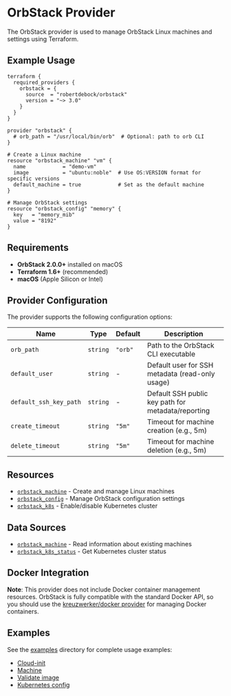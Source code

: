 # OrbStack Provider

The OrbStack provider is used to manage OrbStack Linux machines and settings using Terraform.

## Example Usage

```hcl
terraform {
  required_providers {
    orbstack = {
      source  = "robertdebock/orbstack"
      version = "~> 3.0"
    }
  }
}

provider "orbstack" {
  # orb_path = "/usr/local/bin/orb"  # Optional: path to orb CLI
}

# Create a Linux machine
resource "orbstack_machine" "vm" {
  name            = "demo-vm"
  image           = "ubuntu:noble"  # Use OS:VERSION format for specific versions
  default_machine = true            # Set as the default machine
}

# Manage OrbStack settings
resource "orbstack_config" "memory" {
  key   = "memory_mib"
  value = "8192"
}
```

## Requirements

- **OrbStack 2.0.0+** installed on macOS
- **Terraform 1.6+** (recommended)
- **macOS** (Apple Silicon or Intel)

## Provider Configuration

The provider supports the following configuration options:

| Name | Type | Default | Description |
|------|------|---------|-------------|
| `orb_path` | `string` | `"orb"` | Path to the OrbStack CLI executable |
| `default_user` | `string` | - | Default user for SSH metadata (read-only usage) |
| `default_ssh_key_path` | `string` | - | Default SSH public key path for metadata/reporting |
| `create_timeout` | `string` | `"5m"` | Timeout for machine creation (e.g., 5m) |
| `delete_timeout` | `string` | `"5m"` | Timeout for machine deletion (e.g., 5m) |

## Resources

- [`orbstack_machine`](resources/machine.md) - Create and manage Linux machines
- [`orbstack_config`](resources/config.md) - Manage OrbStack configuration settings
- [`orbstack_k8s`](resources/k8s.md) - Enable/disable Kubernetes cluster

## Data Sources

- [`orbstack_machine`](data-sources/machine.md) - Read information about existing machines
- [`orbstack_k8s_status`](data-sources/k8s_status.md) - Get Kubernetes cluster status

## Docker Integration

**Note**: This provider does not include Docker container management resources. OrbStack is fully compatible with the standard Docker API, so you should use the [kreuzwerker/docker provider](https://registry.terraform.io/providers/kreuzwerker/docker/latest) for managing Docker containers.

## Examples

See the [examples](https://github.com/robertdebock/terraform-provider-orbstack/tree/master/examples) directory for complete usage examples:

- [Cloud-init](https://github.com/robertdebock/terraform-provider-orbstack/tree/master/examples/cloud-init)
- [Machine](https://github.com/robertdebock/terraform-provider-orbstack/tree/master/examples/machine)
- [Validate image](https://github.com/robertdebock/terraform-provider-orbstack/tree/master/examples/validate-image)
- [Kubernetes config](https://github.com/robertdebock/terraform-provider-orbstack/tree/master/examples/k8s_config)
